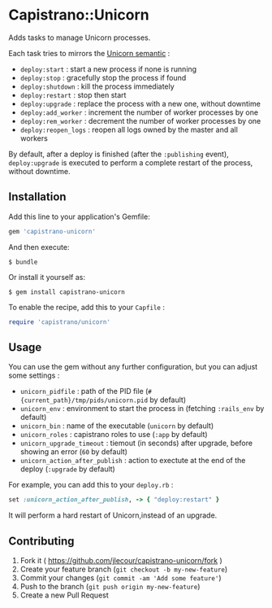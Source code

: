 # Capistrano::Unicorn

Adds tasks to manage Unicorn processes.

Each task tries to mirrors the [Unicorn semantic](http://unicorn.bogomips.org/SIGNALS.html) :

- `deploy:start` : start a new process if none is running
- `deploy:stop` : gracefully stop the process if found
- `deploy:shutdown` : kill the process immediately
- `deploy:restart` : stop then start
- `deploy:upgrade` : replace the process with a new one, without downtime
- `deploy:add_worker` : increment the number of worker processes by one
- `deploy:rem_worker` : decrement the number of worker processes by one
- `deploy:reopen_logs` : reopen all logs owned by the master and all workers

By default, after a deploy is finished (after the `:publishing` event), `deploy:upgrade` is executed to perform a complete restart of the process, without downtime.

## Installation

Add this line to your application's Gemfile:

```ruby
gem 'capistrano-unicorn'
```

And then execute:

    $ bundle

Or install it yourself as:

    $ gem install capistrano-unicorn

To enable the recipe, add this to your `Capfile` :

```ruby
require 'capistrano/unicorn'
```

## Usage

You can use the gem without any further configuration, but you can adjust some settings :

- `unicorn_pidfile` : path of the PID file (`#{current_path}/tmp/pids/unicorn.pid` by default)
- `unicorn_env` : environment to start the process in (fetching `:rails_env` by default)
- `unicorn_bin` : name of the executable (`unicorn` by default)
- `unicorn_roles` : capistrano roles to use (`:app` by default)
- `unicorn_upgrade_timeout` : tiemout (in seconds) after upgrade, before showing an error (`60` by default)
- `unicorn_action_after_publish` : action to exectute at the end of the deploy (`:upgrade` by default)

For example, you can add this to your `deploy.rb` :

```ruby
set :unicorn_action_after_publish, -> { "deploy:restart" }
```

It will perform a hard restart of Unicorn,instead of an upgrade.

## Contributing

1. Fork it ( https://github.com/jlecour/capistrano-unicorn/fork )
2. Create your feature branch (`git checkout -b my-new-feature`)
3. Commit your changes (`git commit -am 'Add some feature'`)
4. Push to the branch (`git push origin my-new-feature`)
5. Create a new Pull Request
